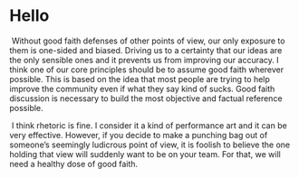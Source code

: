 # Hello


​	Without good faith defenses of other points of view, our only exposure to them is one-sided and biased. Driving us to a certainty that our ideas are the only sensible ones and it prevents us from improving our accuracy. I think one of our core principles should be to assume good faith wherever possible. This is based on the idea that most people are trying to help improve the community even if what they say kind of sucks. Good faith discussion is necessary to build the most objective and factual reference possible.



​	I think rhetoric is fine. I consider it a kind of performance art and it can be very effective. However, if you decide to make a punching bag out of someone’s seemingly ludicrous point of view, it is foolish to believe the one holding that view will suddenly want to be on your team. For that, we will need a healthy dose of good faith.